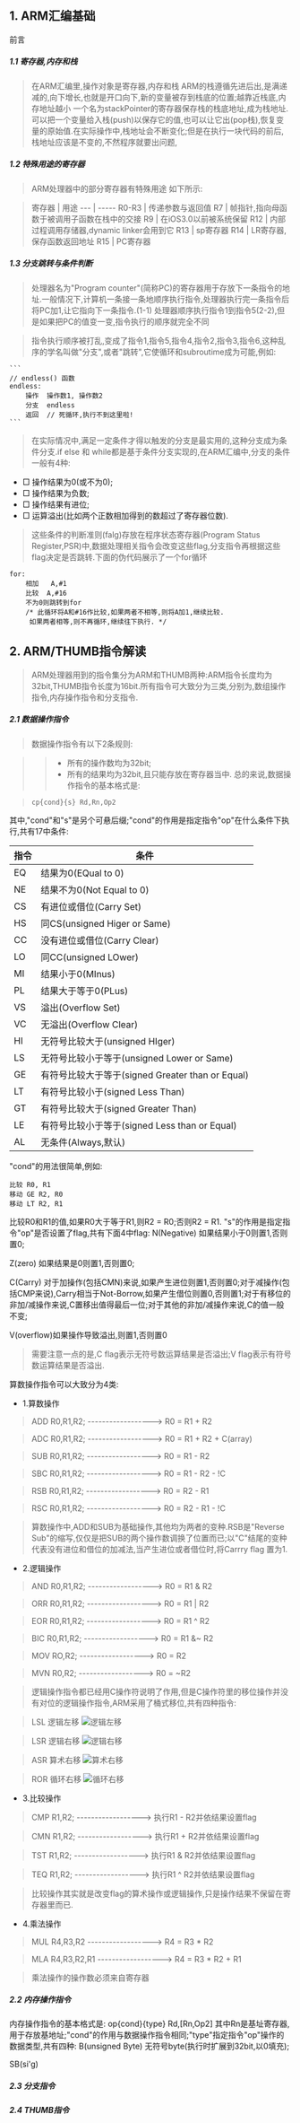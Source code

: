 ## 1. ARM汇编基础
前言


##### 1.1 寄存器,内存和栈
>在ARM汇编里,操作对象是寄存器,内存和栈
ARM的栈遵循先进后出,是满递减的,向下增长,也就是开口向下,新的变量被存到栈底的位置;越靠近栈底,内存地址越小
一个名为stackPointer的寄存器保存栈的栈底地址,成为栈地址.
可以把一个变量给入栈(push)以保存它的值,也可以让它出(pop栈),恢复变量的原始值.在实际操作中,栈地址会不断变化;但是在执行一块代码的前后,栈地址应该是不变的,不然程序就要出问题,

##### 1.2 特殊用途的寄存器
>ARM处理器中的部分寄存器有特殊用途 如下所示:  

>寄存器	| 用途
--- 	| 	-----
R0-R3 	| 传递参数与返回值
R7 		| 帧指针,指向母函数于被调用子函数在栈中的交接
R9 		| 在iOS3.0以前被系统保留
R12		| 内部过程调用存储器,dynamic linker会用到它
R13		| sp寄存器
R14		| LR寄存器,保存函数返回地址
R15 	| PC寄存器

##### 1.3 分支跳转与条件判断


>处理器名为"Program counter"(简称PC)的寄存器用于存放下一条指令的地址.一般情况下,计算机一条接一条地顺序执行指令,处理器执行完一条指令后将PC加1,让它指向下一条指令.(1-1)
处理器顺序执行指令1到指令5(2-2),但是如果把PC的值变一变,指令执行的顺序就完全不同

>指令执行顺序被打乱,变成了指令1,指令5,指令4,指令2,指令3,指令6,这种乱序的学名叫做"分支",或者"跳转",它使循环和subroutime成为可能,例如:
>
	```
	// endless() 函数
	endless:
		操作  操作数1, 操作数2
		分支  endless
		返回  // 死循环,执行不到这里啦!
	```
>在实际情况中,满足一定条件才得以触发的分支是最实用的,这种分支成为条件分支.if else 和 while都是基于条件分支实现的,在ARM汇编中,分支的条件一般有4种:

* □ 操作结果为0(或不为0);
* □ 操作结果为负数;
* □ 操作结果有进位;
* □ 运算溢出(比如两个正数相加得到的数超过了寄存器位数).

>这些条件的判断准则(falg)存放在程序状态寄存器(Program Status Register,PSR)中,数据处理相关指令会改变这些flag,分支指令再根据这些flag决定是否跳转.下面的伪代码展示了一个for循环
>
```
for:
	相加   A,#1
	比较	A,#16
	不为0则跳转到for
	/* 此循环将A和#16作比较,如果两者不相等,则将A加1,继续比较.
	 如果两者相等,则不再循环,继续往下执行. */
```

## 2. ARM/THUMB指令解读

>ARM处理器用到的指令集分为ARM和THUMB两种:ARM指令长度均为32bit,THUMB指令长度为16bit.所有指令可大致分为三类,分别为,数组操作指令,内存操作指令和分支指令.

##### 2.1 数据操作指令
>数据操作指令有以下2条规则:

>>* 所有的操作数均为32bit;
>>* 所有的结果均为32bit,且只能存放在寄存器当中.
总的来说,数据操作指令的基本格式是:

>```
>cp{cond}{s} Rd,Rn,Op2
>```

其中,"cond"和"s"是另个可悬后缀;"cond"的作用是指定指令"op"在什么条件下执行,共有17中条件: 

指令	| 条件
--- 	| 	---
EQ 		| 	结果为0(EQual to 0)
NE 		|	结果不为0(Not Equal to 0) 
CS 		| 	有进位或借位(Carry Set)
HS		|	同CS(unsigned Higer or Same)
CC		| 	没有进位或借位(Carry Clear)
LO		|  	同CC(unsigned LOwer)
MI		| 	结果小于0(MInus)
PL		| 	结果大于等于0(PLus)
VS		| 	溢出(Overflow Set)
VC		| 	无溢出(Overflow Clear)
HI		| 	无符号比较大于(unsigned HIger)
LS		|  	无符号比较小于等于(unsigned Lower or Same)
GE		| 	有符号比较大于等于(signed Greater than or Equal)
LT		| 	有符号比较小于(signed Less Than)
GT		| 	有符号比较大于(signed Greater Than)
LE		| 	有符号比较小于等于(signed Less than or Equal)
AL		| 	无条件(Always,默认)

"cond"的用法很简单,例如:

```
比较 R0, R1
移动 GE R2, R0
移动 LT R2, R1
```

比较R0和R1的值,如果R0大于等于R1,则R2 = R0;否则R2 = R1.
"s"的作用是指定指令"op"是否设置了flag,共有下面4中flag:
N(Negative)
如果结果小于0则置1,否则置0;

Z(zero)
如果结果是0则置1,否则置0;

C(Carry)
对于加操作(包括CMN)来说,如果产生进位则置1,否则置0;对于减操作(包括CMP来说),Carry相当于Not-Borrow,如果产生借位则置0,否则置1;对于有移位的非加/减操作来说,C置移出值得最后一位;对于其他的非加/减操作来说,C的值一般不变;

V(overflow)如果操作导致溢出,则置1,否则置0

>需要注意一点的是,C flag表示无符号数运算结果是否溢出;V flag表示有符号数运算结果是否溢出.

算数操作指令可以大致分为4类:

* 1.算数操作

> ADD R0,R1,R2; ------------------> R0 = R1 + R2

> ADC R0,R1,R2; ------------------> R0 = R1 + R2 + C(array)

> SUB R0,R1,R2; ------------------> R0 = R1 - R2

> SBC R0,R1,R2; ------------------> R0 = R1 - R2 - !C

> RSB R0,R1,R2; ------------------> R0 = R2 - R1

> RSC R0,R1,R2; ------------------>  R0 = R2 - R1 - !C

>算数操作中,ADD和SUB为基础操作,其他均为两者的变种.RSB是"Reverse Sub"的缩写,仅仅是把SUB的两个操作数调换了位置而已;以"C"结尾的变种代表没有进位和借位的加减法,当产生进位或者借位时,将Carrry flag 置为1.

* 2.逻辑操作


> AND R0,R1,R2; ------------------> R0 = R1 & R2

> ORR R0,R1,R2; ------------------> R0 = R1 | R2

> EOR R0,R1,R2; ------------------> R0 = R1 ^ R2

> BIC R0,R1,R2; ------------------> R0 = R1 &~ R2

> MOV RO,R2;    ------------------> R0 = R2

> MVN R0,R2;    ------------------> R0 = ~R2

>逻辑操作指令都已经用C操作符说明了作用,但是C操作符里的移位操作并没有对位的逻辑操作指令,ARM采用了桶式移位,共有四种指令:

>LSL 逻辑左移 ![逻辑左移](http://o7pqb42yk.bkt.clouddn.com/LSL.jpg)

>LSR 逻辑右移 ![逻辑右移](http://o7pqb42yk.bkt.clouddn.com/lsr.jpg)

>ASR 算术右移 ![算术右移](http://o7pqb42yk.bkt.clouddn.com/asr.jpg)

>ROR 循环右移 ![循环右移](http://o7pqb42yk.bkt.clouddn.com/ROR.jpg)

* 3.比较操作
>CMP R1,R2;  ------------------> 执行R1 - R2并依结果设置flag

>CMN R1,R2;  ------------------> 执行R1 + R2并依结果设置flag

>TST R1,R2;  ------------------> 执行R1 & R2并依结果设置flag

>TEQ R1,R2;  ------------------> 执行R1 ^ R2并依结果设置flag

> 比较操作其实就是改变flag的算术操作或逻辑操作,只是操作结果不保留在寄存器里而已.

* 4.乘法操作

> MUL R4,R3,R2    ------------------> R4 = R3 * R2

> MLA R4,R3,R2,R1 ------------------> R4 = R3 * R2 + R1
 
>乘法操作的操作数必须来自寄存器


##### 2.2 内存操作指令
内存操作指令的基本格式是:
op{cond}{type} Rd,[Rn,Op2]
其中Rn是基址寄存器,用于存放基地址;"cond"的作用与数据操作指令相同;"type"指定指令"op"操作的数据类型,共有四种:
B(unsigned Byte)
无符号byte(执行时扩展到32bit,以0填充);

SB(si'g)
##### 2.3 分支指令

##### 2.4 THUMB指令
